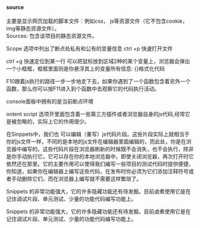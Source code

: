 #### source 
主要是显示网页加载的脚本文件：例如css， js等资源文件（它不包含cookie，img等静态资源文件）。  
Sources: 包含该项目的静态资源文件。

Scope 选项中列出了断点处私有和公有的变量信息 
 ctrl +p 快速打开文件 

ctrl +g 快速定位到某一行 
可以把鼠标放到区域2种的某个变量上，浏览器会弹出一个小框框，框框里面则是你悬浮其上的变量所有信息: 
{}格式化代码 


F10跟着js执行的路径一步一步地走下去，如果你遇到了一个函数包含着另外一个函数，那么你可以按F11进入到个函数中去观察它的代码执行活动。 

console面板中拥有的是当前断点环境 

ontent script 选项开里面包含着一些第三方插件或者浏览器自身的js代码,经常它是被忽略的，实际上它的作用很少。 

 
在Sinppets中，我们也 可以编辑（重写）js代码片段。这些片段实际上就相当于你的js文件一样，不同的是本地的js文件在编辑器里面编辑的，而此处，你是在浏览器中编写的。这些代码片段在浏览器刷新的时候既不会消失，也不会执行，除非是你手动执行它。它可以存在你的本地浏览器中，即使关闭浏览器，再次打开时它依然还在那里。它的主要作用可以使得我们编写一些项目的测试代码时提供便捷，你知道，如果你在编辑器上编写这些代码，在发布时你必须为它们添加注释符号或者手动删除它们，而在浏览器上编写就不需要这样繁琐了。 

Snippets 的非常功能强大，它的许多隐藏功能还有待发掘。目前卤煮使用它是在记住调试片段、单元测试、少量的功能代码编写功能上。 

Snippets 的非常功能强大，它的许多隐藏功能还有待发掘。目前卤煮使用它是在记住调试片段、单元测试、少量的功能代码编写功能上。 

